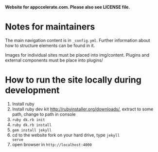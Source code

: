 **Website for appccelerate.com. Please also see LICENSE file.**

Notes for maintainers
=====================

The main navigation content is in <code>_config.yml</code>. 
Further information about how to structure elements can be found in it.

Images for individual sites must be placed into img/content.
Plugins and external components must be place into plugins/


How to run the site locally during development
==============================================

1. Install ruby
2. Install ruby dev kit http://rubyinstaller.org/downloads/, extract to some path, change to path in console
3. <code>ruby dk.rb init</code>
4. <code>ruby dk.rb install</code>
5. <code>gem install jekyll</code>
6. cd to the website fork on your hard drive, type <code>jekyll serve</code>
7. open browser in <code>http://localhost:4000</code>
